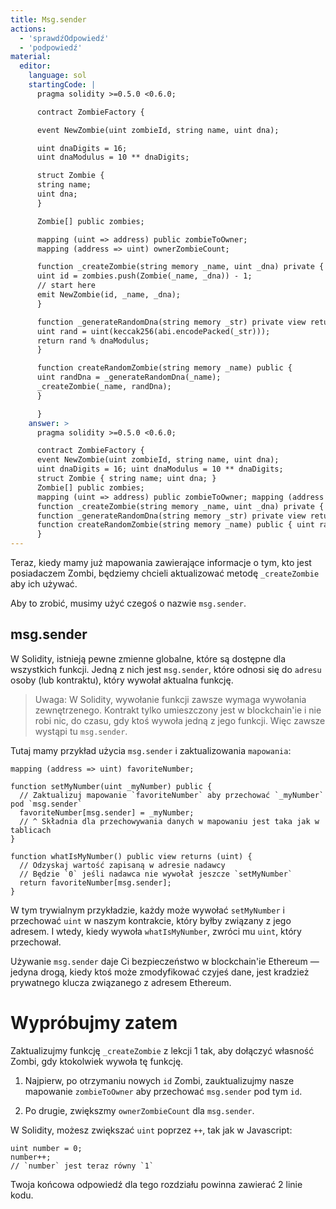 ```yaml
---
title: Msg.sender
actions:
  - 'sprawdźOdpowiedź'
  - 'podpowiedź'
material:
  editor:
    language: sol
    startingCode: |
      pragma solidity >=0.5.0 <0.6.0;

      contract ZombieFactory {

      event NewZombie(uint zombieId, string name, uint dna);

      uint dnaDigits = 16;
      uint dnaModulus = 10 ** dnaDigits;

      struct Zombie {
      string name;
      uint dna;
      }

      Zombie[] public zombies;

      mapping (uint => address) public zombieToOwner;
      mapping (address => uint) ownerZombieCount;

      function _createZombie(string memory _name, uint _dna) private {
      uint id = zombies.push(Zombie(_name, _dna)) - 1;
      // start here
      emit NewZombie(id, _name, _dna);
      }

      function _generateRandomDna(string memory _str) private view returns (uint) {
      uint rand = uint(keccak256(abi.encodePacked(_str)));
      return rand % dnaModulus;
      }

      function createRandomZombie(string memory _name) public {
      uint randDna = _generateRandomDna(_name);
      _createZombie(_name, randDna);
      }

      }
    answer: >
      pragma solidity >=0.5.0 <0.6.0;

      contract ZombieFactory {
      event NewZombie(uint zombieId, string name, uint dna);
      uint dnaDigits = 16; uint dnaModulus = 10 ** dnaDigits;
      struct Zombie { string name; uint dna; }
      Zombie[] public zombies;
      mapping (uint => address) public zombieToOwner; mapping (address => uint) ownerZombieCount;
      function _createZombie(string memory _name, uint _dna) private { uint id = zombies.push(Zombie(_name, _dna)) - 1; zombieToOwner[id] = msg.sender; ownerZombieCount[msg.sender]++; emit NewZombie(id, _name, _dna); }
      function _generateRandomDna(string memory _str) private view returns (uint) { uint rand = uint(keccak256(abi.encodePacked(_str))); return rand % dnaModulus; }
      function createRandomZombie(string memory _name) public { uint randDna = _generateRandomDna(_name); _createZombie(_name, randDna); }
      }
---
```


Teraz, kiedy mamy już mapowania zawierające informacje o tym, kto jest posiadaczem Zombi, będziemy chcieli aktualizować metodę `_createZombie` aby ich używać.

Aby to zrobić, musimy użyć czegoś o nazwie `msg.sender`.

## msg.sender

W Solidity, istnieją pewne zmienne globalne, które są dostępne dla wszystkich funkcji. Jedną z nich jest `msg.sender`, które odnosi się do `adresu` osoby (lub kontraktu), który wywołał aktualna funkcję.

> Uwaga: W Solidity, wywołanie funkcji zawsze wymaga wywołania zewnętrzenego. Kontrakt tylko umieszczony jest w blockchain'ie i nie robi nic, do czasu, gdy ktoś wywoła jedną z jego funkcji. Więc zawsze wystąpi tu `msg.sender`.

Tutaj mamy przykład użycia `msg.sender` i zaktualizowania `mapowania`:

    mapping (address => uint) favoriteNumber;
    
    function setMyNumber(uint _myNumber) public {
      // Zaktualizuj mapowanie `favoriteNumber` aby przechować `_myNumber` pod `msg.sender`
      favoriteNumber[msg.sender] = _myNumber;
      // ^ Składnia dla przechowywania danych w mapowaniu jest taka jak w tablicach
    }
    
    function whatIsMyNumber() public view returns (uint) {
      // Odzyskaj wartość zapisaną w adresie nadawcy
      // Będzie `0` jeśli nadawca nie wywołał jeszcze `setMyNumber`
      return favoriteNumber[msg.sender];
    }
    

W tym trywialnym przykładzie, każdy może wywołać `setMyNumber` i przechować `uint` w naszym kontrakcie, który byłby związany z jego adresem. I wtedy, kiedy wywoła `whatIsMyNumber`, zwróci mu `uint`, który przechował.

Używanie `msg.sender` daje Ci bezpieczeństwo w blockchain'ie Ethereum — jedyna drogą, kiedy ktoś może zmodyfikować czyjeś dane, jest kradzież prywatnego klucza związanego z adresem Ethereum.

# Wypróbujmy zatem

Zaktualizujmy funkcję `_createZombie` z lekcji 1 tak, aby dołączyć własność Zombi, gdy ktokolwiek wywoła tę funkcję.

1. Najpierw, po otrzymaniu nowych `id` Zombi, zauktualizujmy nasze mapowanie `zombieToOwner` aby przechować `msg.sender` pod tym `id`.

2. Po drugie, zwiększmy `ownerZombieCount` dla `msg.sender`.

W Solidity, możesz zwiększać `uint` poprzez `++`, tak jak w Javascript:

    uint number = 0;
    number++;
    // `number` jest teraz równy `1`
    

Twoja końcowa odpowiedź dla tego rozdziału powinna zawierać 2 linie kodu.